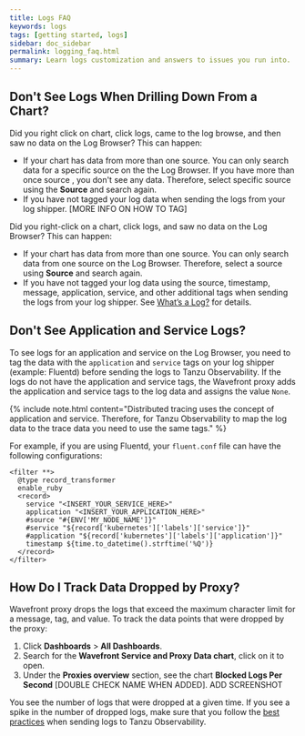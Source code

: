 ```yaml
---
title: Logs FAQ
keywords: logs
tags: [getting started, logs]
sidebar: doc_sidebar
permalink: logging_faq.html
summary: Learn logs customization and answers to issues you run into.
---
```


## Don't See Logs When Drilling Down From a Chart?

Did you right click on chart, click logs, came to the log browse, and then saw no data on the Log Browser?
This can happen:
* If your chart has data from more than one source.
  You can only search data for a specific source on the the Log Browser. If you have more than once source , you don't see any data. Therefore, select specific source using the **Source** and search again.
* If you have not tagged your log data when sending the logs from your log shipper. [MORE INFO ON HOW TO TAG]

Did you right-click on a chart, click logs, and saw no data on the Log Browser? This can happen:
* If your chart has data from more than one source. You can only search data from one source on the Log Browser. Therefore, select a source using **Source** and search again.
* If you have not tagged your log data using the source, timestamp, message, application, service, and other additional tags when sending the logs from your log shipper. See [What’s a Log?](logging_overview.html#whats-a-log) for details.

## Don't See Application and Service Logs?

To see logs for an application and service on the Log Browser, you need to tag the data with the `application` and `service` tags on your log shipper (example: Fluentd) before sending the logs to Tanzu Observability. If the logs do not have the application and service tags, the Wavefront proxy adds the application and service tags to the log data and assigns the value `None`.

{% include note.html content="Distributed tracing uses the concept of application and service. Therefore, for Tanzu Observability to map the log data to the trace data you need to use the same tags." %}

For example, if you are using Fluentd, your `fluent.conf` file can have the following configurations:
```
<filter **>
  @type record_transformer
  enable_ruby
  <record>
    service "<INSERT_YOUR_SERVICE_HERE>"
    application "<INSERT_YOUR_APPLICATION_HERE>" 
    #source "#{ENV['MY_NODE_NAME']}"    
    #service "${record['kubernetes']['labels']['service']}"
    #application "${record['kubernetes']['labels']['application']}"
    timestamp ${time.to_datetime().strftime('%Q')}
  </record>
</filter>

```

## How Do I Track Data Dropped by Proxy?

Wavefront proxy drops the logs that exceed the maximum character limit for a message, tag, and value. To track the data points that were dropped by the proxy:
1. Click **Dashboards** > **All Dashboards**.
1. Search for the **Wavefront Service and Proxy Data chart**, click on it to open.
1. Under the **Proxies overview** section, see the chart **Blocked Logs Per Second** [DOUBLE CHECK NAME WHEN ADDED].
    ADD SCREENSHOT

You see the number of logs that were dropped at a given time. If you see a spike in the number of dropped logs, make sure that you follow the [best practices](logging_send_logs.html#best-practice) when sending logs to Tanzu Observability.
